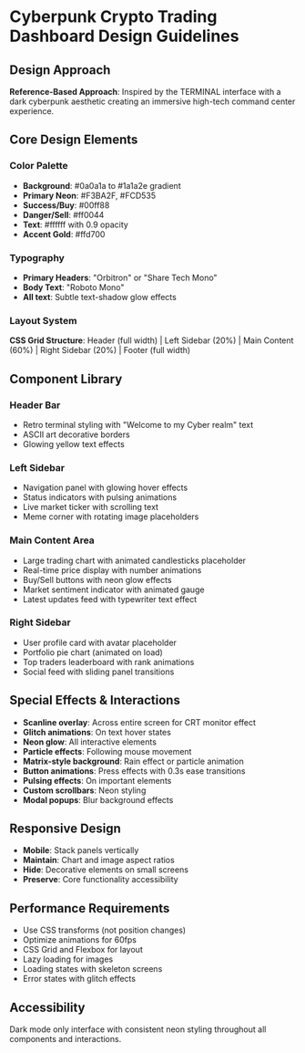 # Cyberpunk Crypto Trading Dashboard Design Guidelines

## Design Approach
**Reference-Based Approach**: Inspired by the TERMINAL interface with a dark cyberpunk aesthetic creating an immersive high-tech command center experience.

## Core Design Elements

### Color Palette
- **Background**: #0a0a1a to #1a1a2e gradient
- **Primary Neon**: #F3BA2F, #FCD535  
- **Success/Buy**: #00ff88
- **Danger/Sell**: #ff0044
- **Text**: #ffffff with 0.9 opacity
- **Accent Gold**: #ffd700

### Typography
- **Primary Headers**: "Orbitron" or "Share Tech Mono"
- **Body Text**: "Roboto Mono"
- **All text**: Subtle text-shadow glow effects

### Layout System
**CSS Grid Structure**: Header (full width) | Left Sidebar (20%) | Main Content (60%) | Right Sidebar (20%) | Footer (full width)

## Component Library

### Header Bar
- Retro terminal styling with "Welcome to my Cyber realm" text
- ASCII art decorative borders
- Glowing yellow text effects

### Left Sidebar
- Navigation panel with glowing hover effects
- Status indicators with pulsing animations
- Live market ticker with scrolling text
- Meme corner with rotating image placeholders

### Main Content Area
- Large trading chart with animated candlesticks placeholder
- Real-time price display with number animations
- Buy/Sell buttons with neon glow effects
- Market sentiment indicator with animated gauge
- Latest updates feed with typewriter text effect

### Right Sidebar
- User profile card with avatar placeholder
- Portfolio pie chart (animated on load)
- Top traders leaderboard with rank animations
- Social feed with sliding panel transitions

## Special Effects & Interactions
- **Scanline overlay**: Across entire screen for CRT monitor effect
- **Glitch animations**: On text hover states
- **Neon glow**: All interactive elements
- **Particle effects**: Following mouse movement
- **Matrix-style background**: Rain effect or particle animation
- **Button animations**: Press effects with 0.3s ease transitions
- **Pulsing effects**: On important elements
- **Custom scrollbars**: Neon styling
- **Modal popups**: Blur background effects

## Responsive Design
- **Mobile**: Stack panels vertically
- **Maintain**: Chart and image aspect ratios
- **Hide**: Decorative elements on small screens
- **Preserve**: Core functionality accessibility

## Performance Requirements
- Use CSS transforms (not position changes)
- Optimize animations for 60fps
- CSS Grid and Flexbox for layout
- Lazy loading for images
- Loading states with skeleton screens
- Error states with glitch effects

## Accessibility
Dark mode only interface with consistent neon styling throughout all components and interactions.